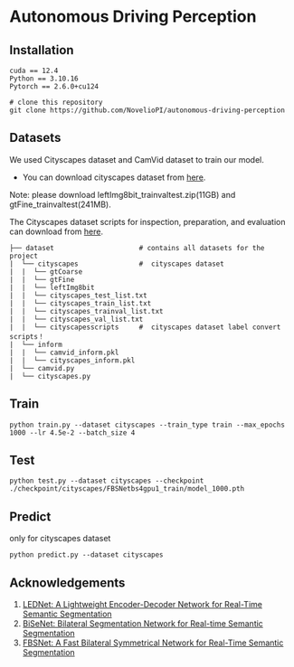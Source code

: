 # Autonomous Driving Perception



## Installation

```
cuda == 12.4
Python == 3.10.16
Pytorch == 2.6.0+cu124

# clone this repository
git clone https://github.com/NovelioPI/autonomous-driving-perception
```



## Datasets

We used Cityscapes dataset and CamVid dataset to train our model.  

- You can download cityscapes dataset from [here](https://www.cityscapes-dataset.com/). 

Note: please download leftImg8bit_trainvaltest.zip(11GB) and gtFine_trainvaltest(241MB). 

The Cityscapes dataset scripts for inspection, preparation, and evaluation can download from [here](https://github.com/mcordts/cityscapesScripts).


```
├── dataset  					# contains all datasets for the project
|  └── cityscapes 				#  cityscapes dataset
|  |  └── gtCoarse  		
|  |  └── gtFine 			
|  |  └── leftImg8bit 		
|  |  └── cityscapes_test_list.txt
|  |  └── cityscapes_train_list.txt
|  |  └── cityscapes_trainval_list.txt
|  |  └── cityscapes_val_list.txt
|  |  └── cityscapesscripts 	#  cityscapes dataset label convert scripts！
|  └── inform 	
|  |  └── camvid_inform.pkl
|  |  └── cityscapes_inform.pkl
|  └── camvid.py
|  └── cityscapes.py 

```



## Train

```
python train.py --dataset cityscapes --train_type train --max_epochs 1000 --lr 4.5e-2 --batch_size 4
```



## Test

```
python test.py --dataset cityscapes --checkpoint ./checkpoint/cityscapes/FBSNetbs4gpu1_train/model_1000.pth
```

## Predict
only for cityscapes dataset
```
python predict.py --dataset cityscapes 
```


## Acknowledgements

1. [LEDNet: A Lightweight Encoder-Decoder Network for Real-Time Semantic Segmentation](https://arxiv.org/abs/1905.02423)
2. [BiSeNet: Bilateral Segmentation Network for Real-time Semantic Segmentation](https://arxiv.org/abs/1808.00897)
3. [FBSNet: A Fast Bilateral Symmetrical Network for Real-Time Semantic Segmentation](https://arxiv.org/abs/2109.00699v1)
